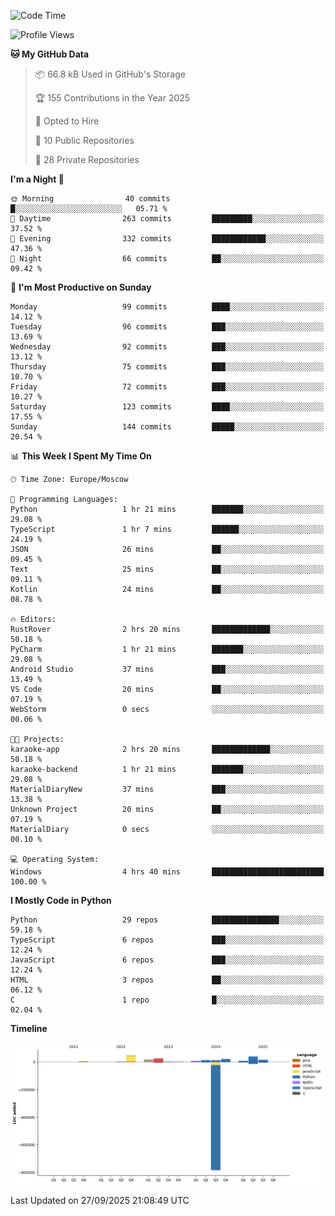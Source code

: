 <!--START_SECTION:waka-->
![Code Time](http://img.shields.io/badge/Code%20Time-824%20hrs%208%20mins-blue)

![Profile Views](http://img.shields.io/badge/Profile%20Views-1-blue)

**🐱 My GitHub Data** 

> 📦 66.8 kB Used in GitHub's Storage 
 > 
> 🏆 155 Contributions in the Year 2025
 > 
> 💼 Opted to Hire
 > 
> 📜 10 Public Repositories 
 > 
> 🔑 28 Private Repositories 
 > 
**I'm a Night 🦉** 

```text
🌞 Morning                40 commits          █░░░░░░░░░░░░░░░░░░░░░░░░   05.71 % 
🌆 Daytime                263 commits         █████████░░░░░░░░░░░░░░░░   37.52 % 
🌃 Evening                332 commits         ████████████░░░░░░░░░░░░░   47.36 % 
🌙 Night                  66 commits          ██░░░░░░░░░░░░░░░░░░░░░░░   09.42 % 
```
📅 **I'm Most Productive on Sunday** 

```text
Monday                   99 commits          ████░░░░░░░░░░░░░░░░░░░░░   14.12 % 
Tuesday                  96 commits          ███░░░░░░░░░░░░░░░░░░░░░░   13.69 % 
Wednesday                92 commits          ███░░░░░░░░░░░░░░░░░░░░░░   13.12 % 
Thursday                 75 commits          ███░░░░░░░░░░░░░░░░░░░░░░   10.70 % 
Friday                   72 commits          ███░░░░░░░░░░░░░░░░░░░░░░   10.27 % 
Saturday                 123 commits         ████░░░░░░░░░░░░░░░░░░░░░   17.55 % 
Sunday                   144 commits         █████░░░░░░░░░░░░░░░░░░░░   20.54 % 
```


📊 **This Week I Spent My Time On** 

```text
🕑︎ Time Zone: Europe/Moscow

💬 Programming Languages: 
Python                   1 hr 21 mins        ███████░░░░░░░░░░░░░░░░░░   29.08 % 
TypeScript               1 hr 7 mins         ██████░░░░░░░░░░░░░░░░░░░   24.19 % 
JSON                     26 mins             ██░░░░░░░░░░░░░░░░░░░░░░░   09.45 % 
Text                     25 mins             ██░░░░░░░░░░░░░░░░░░░░░░░   09.11 % 
Kotlin                   24 mins             ██░░░░░░░░░░░░░░░░░░░░░░░   08.78 % 

🔥 Editors: 
RustRover                2 hrs 20 mins       █████████████░░░░░░░░░░░░   50.18 % 
PyCharm                  1 hr 21 mins        ███████░░░░░░░░░░░░░░░░░░   29.08 % 
Android Studio           37 mins             ███░░░░░░░░░░░░░░░░░░░░░░   13.49 % 
VS Code                  20 mins             ██░░░░░░░░░░░░░░░░░░░░░░░   07.19 % 
WebStorm                 0 secs              ░░░░░░░░░░░░░░░░░░░░░░░░░   00.06 % 

🐱‍💻 Projects: 
karaoke-app              2 hrs 20 mins       █████████████░░░░░░░░░░░░   50.18 % 
karaoke-backend          1 hr 21 mins        ███████░░░░░░░░░░░░░░░░░░   29.08 % 
MaterialDiaryNew         37 mins             ███░░░░░░░░░░░░░░░░░░░░░░   13.38 % 
Unknown Project          20 mins             ██░░░░░░░░░░░░░░░░░░░░░░░   07.19 % 
MaterialDiary            0 secs              ░░░░░░░░░░░░░░░░░░░░░░░░░   00.10 % 

💻 Operating System: 
Windows                  4 hrs 40 mins       █████████████████████████   100.00 % 
```

**I Mostly Code in Python** 

```text
Python                   29 repos            ███████████████░░░░░░░░░░   59.18 % 
TypeScript               6 repos             ███░░░░░░░░░░░░░░░░░░░░░░   12.24 % 
JavaScript               6 repos             ███░░░░░░░░░░░░░░░░░░░░░░   12.24 % 
HTML                     3 repos             ██░░░░░░░░░░░░░░░░░░░░░░░   06.12 % 
C                        1 repo              █░░░░░░░░░░░░░░░░░░░░░░░░   02.04 % 
```



**Timeline**

![Lines of Code chart](https://raw.githubusercontent.com/adlemx/adlemx/main/assets/bar_graph.png)


 Last Updated on 27/09/2025 21:08:49 UTC
<!--END_SECTION:waka-->
